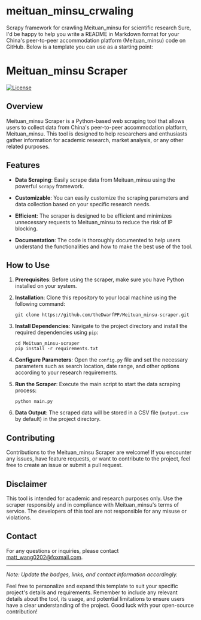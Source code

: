 # meituan_minsu_crwaling
Scrapy framework for crawling Meituan_minsu for  scientific research
Sure, I'd be happy to help you write a README in Markdown format for your China's peer-to-peer accommodation platform (Meituan_minsu) code on GitHub. Below is a template you can use as a starting point:

# Meituan_minsu Scraper

[![License](https://img.shields.io/badge/license-MIT-blue.svg)](https://opensource.org/licenses/MIT)

## Overview

Meituan_minsu Scraper is a Python-based web scraping tool that allows users to collect data from China's peer-to-peer accommodation platform, Meituan_minsu. This tool is designed to help researchers and enthusiasts gather information for academic research, market analysis, or any other related purposes.

## Features

- **Data Scraping**: Easily scrape data from Meituan_minsu using the powerful `scrapy` framework.

- **Customizable**: You can easily customize the scraping parameters and data collection based on your specific research needs.

- **Efficient**: The scraper is designed to be efficient and minimizes unnecessary requests to Meituan_minsu to reduce the risk of IP blocking.

- **Documentation**: The code is thoroughly documented to help users understand the functionalities and how to make the best use of the tool.

## How to Use

1. **Prerequisites**: Before using the scraper, make sure you have Python installed on your system.

2. **Installation**: Clone this repository to your local machine using the following command:

   ```
   git clone https://github.com/theDwarfPP/Meituan_minsu-scraper.git
   ```

3. **Install Dependencies**: Navigate to the project directory and install the required dependencies using `pip`:

   ```
   cd Meituan_minsu-scraper
   pip install -r requirements.txt
   ```

4. **Configure Parameters**: Open the `config.py` file and set the necessary parameters such as search location, date range, and other options according to your research requirements.

5. **Run the Scraper**: Execute the main script to start the data scraping process:

   ```
   python main.py
   ```

6. **Data Output**: The scraped data will be stored in a CSV file (`output.csv` by default) in the project directory.

## Contributing

Contributions to the Meituan_minsu Scraper are welcome! If you encounter any issues, have feature requests, or want to contribute to the project, feel free to create an issue or submit a pull request.


## Disclaimer

This tool is intended for academic and research purposes only. Use the scraper responsibly and in compliance with Meituan_minsu's terms of service. The developers of this tool are not responsible for any misuse or violations.

## Contact

For any questions or inquiries, please contact [matt_wang0202@foxmail.com](mailto:matt_wang0202@foxmail.com).

---
*Note: Update the badges, links, and contact information accordingly.*

Feel free to personalize and expand this template to suit your specific project's details and requirements. Remember to include any relevant details about the tool, its usage, and potential limitations to ensure users have a clear understanding of the project. Good luck with your open-source contribution!
